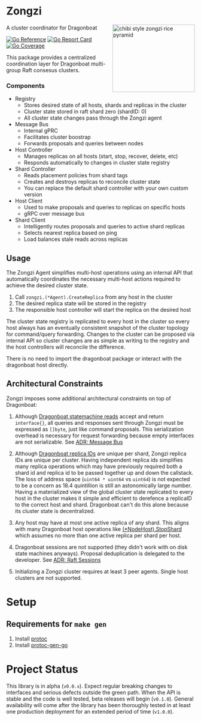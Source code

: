 # Zongzi

<img alt="chibi style zongzi rice pyramid" src="https://user-images.githubusercontent.com/20638/228140399-d7b5cb5f-b2e4-4452-8de0-3decbe35bb36.png" width="220" height="180" align="right"/>

A cluster coordinator for Dragonboat

[![Go Reference](https://godoc.org/github.com/logbn/zongzi?status.svg)](https://godoc.org/github.com/logbn/zongzi)
[![Go Report Card](https://goreportcard.com/badge/github.com/logbn/zongzi?4)](https://goreportcard.com/report/github.com/logbn/zongzi)
[![Go Coverage](https://github.com/logbn/zongzi/wiki/coverage.svg)](https://raw.githack.com/wiki/logbn/zongzi/coverage.html)

This package provides a centralized coordination layer for Dragonboat multi-group Raft consesus clusters.

### Components

- Registry
  - Stores desired state of all hosts, shards and replicas in the cluster
  - Cluster state stored in raft shard zero (shardID: 0)
  - All cluster state changes pass through the Zongzi agent
- Message Bus
  - Internal gPRC
  - Facilitates cluster boostrap
  - Forwards proposals and queries between nodes
- Host Controller
  - Manages replicas on all hosts (start, stop, recover, delete, etc)
  - Responds automatically to changes in cluster state registry
- Shard Controller
  - Reads placement policies from shard tags
  - Creates and destroys replicas to reconcile cluster state
  - You can replace the default shard controller with your own custom version
- Host Client
  - Used to make proposals and queries to replicas on specific hosts
  - gRPC over message bus
- Shard Client
  - Intelligently routes proposals and queries to active shard replicas
  - Selects nearest replica based on ping
  - Load balances stale reads across replicas

## Usage

The Zongzi Agent simplifies multi-host operations using an internal API that automatically coordinates the
necessary multi-host actions required to achieve the desired cluster state.

1. Call `zongzi.(*Agent).CreateReplica` from any host in the cluster
2. The desired replica state will be stored in the registry
3. The responsible host controller will start the replica on the desired host

The cluster state registry is replicated to every host in the cluster so every host always has an eventually consistent
snapshot of the cluster topology for command/query forwarding. Changes to the cluster can be proposed via internal API
so cluster changes are as simple as writing to the registry and the host controllers will reconcile the difference.

There is no need to import the dragonboat package or interact with the dragonboat host directly.

## Architectural Constraints

Zongzi imposes some additional architectural constraints on top of Dragonboat:

1. Although [Dragonboat statemachine reads](https://pkg.go.dev/github.com/lni/dragonboat/v4#NodeHost.ReadLocalNode)
accept and return `interface{}`, all queries and responses sent through Zongzi must be expressed as `[]byte`, just
like command proposals. This serialization overhead is necessary for request forwarding because empty interfaces are
not serializable. See [ADR: Message Bus](/docs/adr/sessions.md)

2. Although [Dragonboat replica IDs](https://pkg.go.dev/github.com/lni/dragonboat/v4#NodeHost.HasNodeInfo) are unique
per shard, Zongzi replica IDs are unique per cluster. Having independent replica ids simplifies many replica operations
which may have previously required both a shard id and replica id to be passed together up and down the callstack. The
loss of address space (`uint64 * uint64` vs `uint64`) is not expected to be a concern as 18.4 quintillion is still
an astonomically large number. Having a materialized view of the global cluster state replicated to every host in the
cluster makes it simple and efficient to derefence a replicaID to the correct host and shard. Dragonboat can't do this
alone because its cluster state is decentralized.

3. Any host may have at most one active replica of any shard. This aligns with many Dragonboat host operations like
[(*NodeHost).StopShard](https://pkg.go.dev/github.com/lni/dragonboat/v4#NodeHost.StopShard) which assumes no more than
one active replica per shard per host.

4. Dragonboat sessions are not supported (they didn't work with on disk state machines anyways). Proposal deduplication
is delegated to the developer. See [ADR: Raft Sessions](/docs/adr/raft_sessions.md)

5. Initializing a Zongzi cluster requires at least 3 peer agents. Single host clusters are not supported.

# Setup

## Requirements for `make gen`

1. Install [protoc](https://grpc.io/docs/protoc-installation/)
2. Install [protoc-gen-go](https://grpc.io/docs/languages/go/quickstart/)

# Project Status

This library is in alpha (`v0.0.x`). Expect regular breaking changes to interfaces and serious defects outside the green
path. When the API is stable and the code is well tested, beta releases will begin (`v0.1.0`). General availability
will come after the library has been thoroughly tested in at least one production deployment for an extended period of
time (`v1.0.0`).
